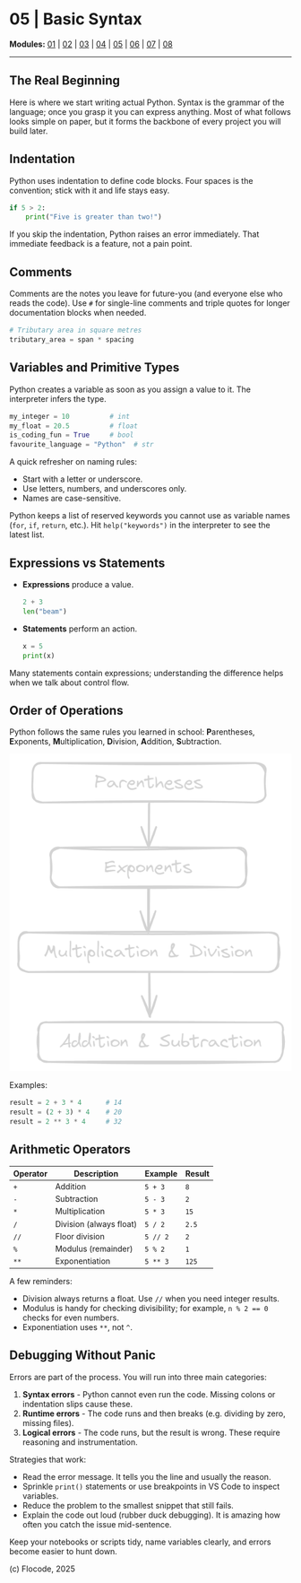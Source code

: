 # 05 | Basic Syntax

**Modules:** [01](01-housekeeping.md) | [02](02-python-the-language.md) | [03](03-your-engineering-system.md) | [04](04-jupyter-notebooks-101.md) | [05](05-basic-syntax.md) | [06](06-data-structures.md) | [07](07-control-flow.md) | [08](08-functions.md)

---

## The Real Beginning

Here is where we start writing actual Python. Syntax is the grammar of the language; once you grasp it you can express anything. Most of what follows looks simple on paper, but it forms the backbone of every project you will build later.

## Indentation

Python uses indentation to define code blocks. Four spaces is the convention; stick with it and life stays easy.

```python
if 5 > 2:
    print("Five is greater than two!")
```

If you skip the indentation, Python raises an error immediately. That immediate feedback is a feature, not a pain point.

## Comments

Comments are the notes you leave for future-you (and everyone else who reads the code). Use `#` for single-line comments and triple quotes for longer documentation blocks when needed.

```python
# Tributary area in square metres
tributary_area = span * spacing
```

## Variables and Primitive Types

Python creates a variable as soon as you assign a value to it. The interpreter infers the type.

```python
my_integer = 10          # int
my_float = 20.5          # float
is_coding_fun = True     # bool
favourite_language = "Python"  # str
```

A quick refresher on naming rules:

- Start with a letter or underscore.
- Use letters, numbers, and underscores only.
- Names are case-sensitive.

Python keeps a list of reserved keywords you cannot use as variable names (`for`, `if`, `return`, etc.). Hit `help("keywords")` in the interpreter to see the latest list.

## Expressions vs Statements

- **Expressions** produce a value.

    ```python
    2 + 3
    len("beam")
    ```

- **Statements** perform an action.

    ```python
    x = 5
    print(x)
    ```

Many statements contain expressions; understanding the difference helps when we talk about control flow.

## Order of Operations

Python follows the same rules you learned in school: **P**arentheses, **E**xponents, **M**ultiplication, **D**ivision, **A**ddition, **S**ubtraction.

![Order of operations diagram](assets/order-of-operations.png)

Examples:

```python
result = 2 + 3 * 4      # 14
result = (2 + 3) * 4    # 20
result = 2 ** 3 * 4     # 32
```

## Arithmetic Operators

| Operator | Description | Example | Result |
| --- | --- | --- | --- |
| `+` | Addition | `5 + 3` | `8` |
| `-` | Subtraction | `5 - 3` | `2` |
| `*` | Multiplication | `5 * 3` | `15` |
| `/` | Division (always float) | `5 / 2` | `2.5` |
| `//` | Floor division | `5 // 2` | `2` |
| `%` | Modulus (remainder) | `5 % 2` | `1` |
| `**` | Exponentiation | `5 ** 3` | `125` |

A few reminders:

- Division always returns a float. Use `//` when you need integer results.
- Modulus is handy for checking divisibility; for example,  `n % 2 == 0` checks for even numbers. 
- Exponentiation uses `**`, not `^`.

## Debugging Without Panic

Errors are part of the process. You will run into three main categories:

1. **Syntax errors** - Python cannot even run the code. Missing colons or indentation slips cause these.
2. **Runtime errors** - The code runs and then breaks (e.g. dividing by zero, missing files).
3. **Logical errors** - The code runs, but the result is wrong. These require reasoning and instrumentation.

Strategies that work:

- Read the error message. It tells you the line and usually the reason.
- Sprinkle `print()` statements or use breakpoints in VS Code to inspect variables.
- Reduce the problem to the smallest snippet that still fails.
- Explain the code out loud (rubber duck debugging). It is amazing how often you catch the issue mid-sentence.

Keep your notebooks or scripts tidy, name variables clearly, and errors become easier to hunt down.

(c) Flocode, 2025
